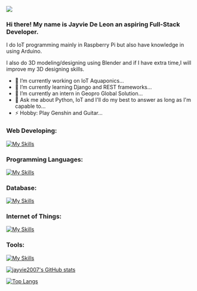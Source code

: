![](https://komarev.com/ghpvc/?username=jayvie2007&color=red&style=plastic)

### Hi there! My name is Jayvie De Leon an aspiring Full-Stack Developer.

I do IoT programming mainly in Raspberry Pi but also have knowledge in using Arduino.

I also do 3D modeling/designing using Blender and if I have extra time,I will improve my 3D designing skills. 

- 🔭 I’m currently working on IoT Aquaponics...
- 📖 I’m currently learning Django and REST frameworks...
- 👯 I’m currently an intern in Geopro Global Solution... 
- 💬 Ask me about Python, IoT and I'll do my best to answer as long as I'm capable to...
- ⚡ Hobby: Play Genshin and Guitar...


<h3>Web Developing:</h3>

[![My Skills](https://skillicons.dev/icons?i=html,css,bootstrap,django,php&perline=5&theme=light)](https://skillicons.dev)

<h3>Programming Languages:</h3>  

[![My Skills](https://skillicons.dev/icons?i=cpp,python&perline=3&theme=light)](https://skillicons.dev)

<h3>Database:</h3>

[![My Skills](https://skillicons.dev/icons?i=mongodb,firebase,mysql&perline=3&theme=light)](https://skillicons.dev)

<h3>Internet of Things:</h3>

[![My Skills](https://skillicons.dev/icons?i=arduino,raspberrypi,&perline=3&theme=light)](https://skillicons.dev)

<h3>Tools:</h3>
  
[![My Skills](https://skillicons.dev/icons?i=postman,vscode,blender,&perline=3&theme=light)](https://skillicons.dev)

[![jayvie2007's GitHub stats](https://github-readme-stats.vercel.app/api?username=jayvie2007&theme=github_dark&card_width=1000px&show_icons=true)](https://github.com/jayvie2007/github-readme-stats)
  
[![Top Langs](https://github-readme-stats.vercel.app/api/top-langs/?username=jayvie2007&theme=github_dark&card_width=1000px&layout=compact)](https://github.com/jayvie2007/github-readme-stats)
  
  
